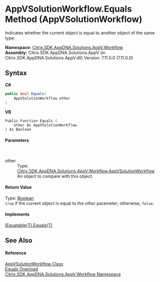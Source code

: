 # AppVSolutionWorkflow.Equals Method (AppVSolutionWorkflow)
 

Indicates whether the current object is equal to another object of the same type.

**Namespace:**&nbsp;[Citrix.SDK.AppDNA.Solutions.AppV.Workflow](1e038e44-3abf-af35-22ef-5107a48f9af4.md)<br />**Assembly:**&nbsp;Citrix.SDK.AppDNA.Solutions.AppV (in Citrix.SDK.AppDNA.Solutions.AppV.dll) Version: 7.11.0.0 (7.11.0.0)

## Syntax

**C#**
```csharp
public bool Equals(
	AppVSolutionWorkflow other
)
```

**VB**
```vbnet
Public Function Equals ( 
	other As AppVSolutionWorkflow
) As Boolean
```


#### Parameters
&nbsp;<dl><dt>other</dt><dd>Type: <a href="f95b9abc-4aa2-9609-d547-b9f526ad40cf">Citrix.SDK.AppDNA.Solutions.AppV.Workflow.AppVSolutionWorkflow</a><br />An object to compare with this object.</dd></dl>

#### Return Value
Type: <a href="http://msdn2.microsoft.com/en-us/library/a28wyd50" target="_blank">Boolean</a><br />`true` if the current object is equal to the *other* parameter; otherwise, `false`.

#### Implements
<a href="http://msdn2.microsoft.com/en-us/library/ms131190" target="_blank">IEquatable(T).Equals(T)</a><br />

## See Also


#### Reference
<a href="f95b9abc-4aa2-9609-d547-b9f526ad40cf">AppVSolutionWorkflow Class</a><br /><a href="62595bbd-d1c0-3895-4cd5-7548534ee6d6">Equals Overload</a><br /><a href="1e038e44-3abf-af35-22ef-5107a48f9af4">Citrix.SDK.AppDNA.Solutions.AppV.Workflow Namespace</a><br />